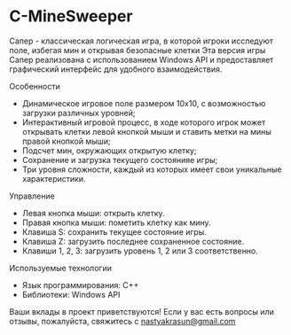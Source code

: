 # C-MineSweeper
Сапер - классическая логическая игра, в которой игроки исследуют поле, избегая мин и открывая безопасные клетки
Эта версия игры Сапер реализована с использованием Windows API и предоставляет графический интерфейс для удобного взаимодействия.

Особенности
- Динамическое игровое поле размером 10x10, с возможностью загрузки различных уровней;
- Интерактивный игровой процесс, в ходе которого игрок может открывать клетки левой кнопкой мыши и ставить метки на мины правой кнопкой мыши;
- Подсчет мин, окружающих открытую клетку;
- Сохранение и загрузка текущего состоянияе игры;
- Три уровня сложности, каждый из которых имеет свои уникальные характеристики.

Управление
- Левая кнопка мыши: открыть клетку.
- Правая кнопка мыши: пометить клетку как мину.
- Клавиша S: сохранить текущее состояние игры.
- Клавиша Z: загрузить последнее сохраненное состояние.
- Клавиши 1, 2, 3: загрузить уровень 1, 2 или 3 соответственно.

Используемые технологии
- Язык программирования: C++
- Библиотеки: Windows API

Ваши вклады в проект приветствуются!
Если у вас есть вопросы или отзывы, пожалуйста, свяжитесь с nastyakrasun@gmail.com
